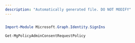```yaml
---
description: "Automatically generated file. DO NOT MODIFY"
---
```


```powershell

Import-Module Microsoft.Graph.Identity.SignIns

Get-MgPolicyAdminConsentRequestPolicy

```